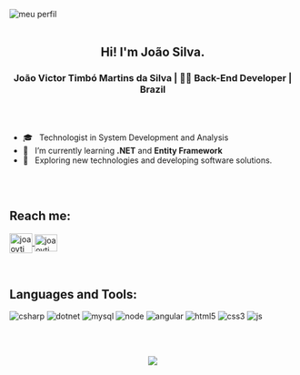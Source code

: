 ![meu perfil](https://res.cloudinary.com/superfolio/image/upload/v1620689979/68747470733a2f2f692e70696e696d672e636f6d2f6f726967696e616c732f63362f33332f63322f63363333633230656465383266306530636564376435373064626533613166332e676966_yjuh2s.gif)
<br>
<br>

<h2 align=center>Hi! I'm João Silva.</h2>
<h3 align=center>João Victor Timbó Martins da Silva | 👨‍💻 Back-End Developer | Brazil</h3>
<br>
<br>

- 🎓 &nbsp; Technologist in System Development and Analysis
- 🌱 &nbsp; I’m currently learning **.NET** and **Entity Framework**
- 🚀 &nbsp; Exploring new technologies and developing software solutions.
<br>
<br>

<h2 align="left">Reach me:</h2>
<p align="left">
<a href="mailto: joaov.timbo@gmail.com" target="blank"><img align="center" src="https://www.vectorlogo.zone/logos/gmail/gmail-icon.svg" alt="joaovtimbo email" height="35" width="40" />
</a>
<a href="https://linkedin.com/in/joaovtimbo" rel="noopener noreferrer" target="_blank"><img align="center" src="https://www.vectorlogo.zone/logos/linkedin/linkedin-icon.svg" alt="joaovtimbo" height="30" width="40" /></a>
</p>
<br>


<h2 align="left">Languages and Tools:</h2>
<p align="left">
<img src="https://img.shields.io/badge/Csharp-1572B6?style=for-the-badge&logo=csharp&logoColor=white" alt="csharp" />
<img src="https://img.shields.io/badge/.NET-5C2D91?style=for-the-badge&logo=.net&logoColor=white" alt="dotnet" />
<img src="https://img.shields.io/badge/mysql-323330.svg?style=for-the-badge&logo=mysql&logoColor=white" alt="mysql" />
<img src="https://img.shields.io/badge/node.js-6DA55F?style=for-the-badge&logo=node.js&logoColor=white" alt="node" />
<img src="https://img.shields.io/badge/angular-%23DD0031.svg?style=for-the-badge&logo=angular&logoColor=white" alt="angular" />
<img src="https://img.shields.io/badge/HTML5-E34F26?style=for-the-badge&logo=html5&logoColor=white" alt="html5" />
<img src="https://img.shields.io/badge/CSS3-1572B6?style=for-the-badge&logo=css3&logoColor=white" alt="css3" />
<img src="https://img.shields.io/badge/JavaScript-323330?style=for-the-badge&logo=javascript&logoColor=F7DF1Eg" alt="js" />

</p>
<br>
<br>

<p align="center">
<img src="https://github-readme-stats.vercel.app/api?username=joaovtimbo&show_icons=true&theme=graywhite">
</p>
